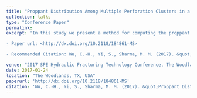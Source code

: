 ```yaml
---
title: "Proppant Distribution Among Multiple Perforation Clusters in a Horizontal Wellbore"
collection: talks
type: "Conference Paper"
permalink:
excerpt: 'In this study we present a method for computing the proppant distribution into each cluster in a fracturing stage. By integrating proppant transport into a multi-cluster hydraulic fracturing model and implementing a simple screenout criterion, we show that the proppant distribution in a fracturing stage can be very uneven with a strong bias towards the heel-side clusters even when the initial fluid distribution is uniform among all clusters.

- Paper url: <http://dx.doi.org/10.2118/184861-MS>

- Recommended Citation: Wu, C.-H., Yi, S., Sharma, M. M. (2017). &quot;Proppant Distribution Among Multiple Perforation Clusters in a Horizontal Wellbore.&quot; Paper SPE-184861-MS was presented at the SPE Hydraulic Fracturing Technology Conference, The Woodlands, TX, USA, 24–26 January.'

venue: "2017 SPE Hydraulic Fracturing Technology Conference, The Woodlands, TX, USA, 24–26 January"
date: 2017-01-24
location: "The Woodlands, TX, USA"
paperurl: 'http://dx.doi.org/10.2118/184861-MS'
citation: 'Wu, C.-H., Yi, S., Sharma, M. M. (2017). &quot;Proppant Distribution Among Multiple Perforation Clusters in a Horizontal Wellbore.&quot; Paper SPE-184861-MS was presented at the SPE Hydraulic Fracturing Technology Conference, The Woodlands, TX, USA, 24–26 January.'
---
```


